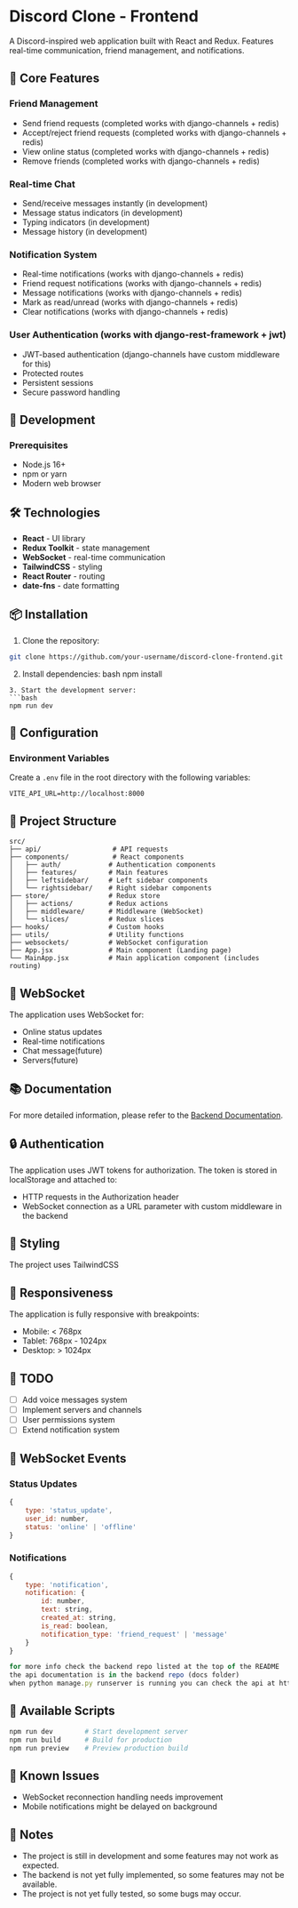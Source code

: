 # Discord Clone - Frontend

A Discord-inspired web application built with React and Redux. Features real-time communication, friend management, and notifications.

## 🌟 Core Features

### Friend Management
- Send friend requests (completed works with django-channels + redis)
- Accept/reject friend requests (completed works with django-channels + redis)
- View online status (completed works with django-channels + redis)
- Remove friends (completed works with django-channels + redis)

### Real-time Chat
- Send/receive messages instantly   (in development)
- Message status indicators          (in development)
- Typing indicators                 (in development)
- Message history                  (in development)

### Notification System
- Real-time notifications           (works with django-channels + redis)
- Friend request notifications       (works with django-channels + redis)
- Message notifications              (works with django-channels + redis)
- Mark as read/unread                (works with django-channels + redis)
- Clear notifications                (works with django-channels + redis)

### User Authentication      (works with django-rest-framework + jwt)
- JWT-based authentication   (django-channels have custom middleware for this)
- Protected routes
- Persistent sessions
- Secure password handling

## 🔧 Development

### Prerequisites
- Node.js 16+
- npm or yarn
- Modern web browser

## 🛠️ Technologies

- **React** - UI library
- **Redux Toolkit** - state management
- **WebSocket** - real-time communication
- **TailwindCSS** - styling
- **React Router** - routing
- **date-fns** - date formatting

## 📦 Installation

1. Clone the repository:
```bash
git clone https://github.com/your-username/discord-clone-frontend.git
```
2. Install dependencies:
bash
npm install
```
3. Start the development server:
```bash
npm run dev
```
## 🔧 Configuration

### Environment Variables

Create a `.env` file in the root directory with the following variables:

```
VITE_API_URL=http://localhost:8000
```

## 📁 Project Structure

```
src/
├── api/                  # API requests
├── components/           # React components
│   ├── auth/            # Authentication components
│   ├── features/        # Main features
│   ├── leftsidebar/     # Left sidebar components
│   └── rightsidebar/    # Right sidebar components
├── store/               # Redux store
│   ├── actions/         # Redux actions
│   ├── middleware/      # Middleware (WebSocket)
│   └── slices/          # Redux slices
├── hooks/               # Custom hooks
├── utils/               # Utility functions
├── websockets/          # WebSocket configuration
├── App.jsx              # Main component (Landing page)
└── MainApp.jsx          # Main application component (includes routing)
```


## 🔌 WebSocket

The application uses WebSocket for:
- Online status updates
- Real-time notifications
- Chat message(future)
- Servers(future)

## 📚 Documentation

For more detailed information, please refer to the [Backend Documentation](https://github.com/no-ppp/discord-clone-backend/docs).

## 🔒 Authentication

The application uses JWT tokens for authorization. The token is stored in localStorage and attached to:
- HTTP requests in the Authorization header
- WebSocket connection as a URL parameter with custom middleware in the backend

## 🎨 Styling

The project uses TailwindCSS

## 📱 Responsiveness

The application is fully responsive with breakpoints:
- Mobile: < 768px
- Tablet: 768px - 1024px
- Desktop: > 1024px

## 📝 TODO

- [ ] Add voice messages system
- [ ] Implement servers and channels
- [ ] User permissions system
- [ ] Extend notification system

## 🔌 WebSocket Events

### Status Updates
```javascript
{
    type: 'status_update',
    user_id: number,
    status: 'online' | 'offline'
}
```

### Notifications
```javascript
{
    type: 'notification',
    notification: {
        id: number,
        text: string,
        created_at: string,
        is_read: boolean,
        notification_type: 'friend_request' | 'message'
    }
}

for more info check the backend repo listed at the top of the README
the api documentation is in the backend repo (docs folder)
when python manage.py runserver is running you can check the api at http://localhost:8000/api/redoc
```

## 🚀 Available Scripts

```bash
npm run dev        # Start development server
npm run build      # Build for production
npm run preview    # Preview production build
```

## 🐛 Known Issues

- WebSocket reconnection handling needs improvement
- Mobile notifications might be delayed on background


## 📝 Notes

- The project is still in development and some features may not work as expected.
- The backend is not yet fully implemented, so some features may not be available.
- The project is not yet fully tested, so some bugs may occur.

